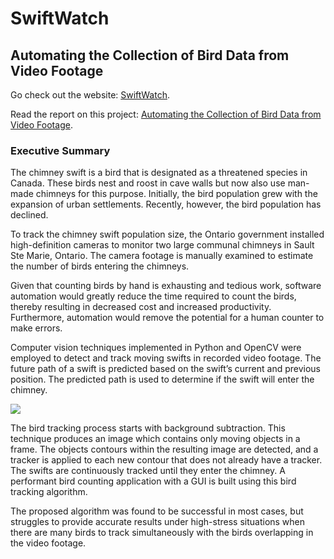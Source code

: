 # SwiftWatch
## Automating the Collection of Bird Data from Video Footage
Go check out the website: <a href="https://swiftwatch.azurewebsites.net/" target="_blank">SwiftWatch</a>.

Read the report on this project: [Automating the Collection of Bird Data from Video Footage](https://swiftwatch.azurewebsites.net/documents/final_report.pdf).
### Executive Summary

The chimney swift is a bird that  is designated as a threatened species in Canada. These birds nest and roost in cave walls but now also use man-made chimneys for this purpose. Initially, the bird population grew with the expansion of urban settlements. Recently, however, the bird population has declined.

To track the chimney swift population size, the Ontario government installed high-definition cameras to monitor two large communal chimneys in Sault Ste Marie, Ontario. The camera footage is manually examined to estimate the number of birds entering the chimneys.

Given that counting birds by hand is exhausting and tedious work, software automation would greatly reduce the time required to count the birds, thereby resulting in decreased cost and increased productivity. Furthermore, automation would remove the potential for a human counter to make errors. 

Computer vision techniques implemented in Python and OpenCV were employed to detect and track moving swifts in recorded video footage. The future path of a swift is predicted based on the swift’s current and previous position. The predicted path is used to determine if the swift will enter the chimney.

![](https://github.com/colbytimm/SwiftWatch-Website/blob/master/images/run.gif)

The bird tracking process starts with background subtraction. This technique produces an image which contains only moving objects in a frame. The objects contours within the resulting image are detected, and a tracker is applied to each new contour that does not already have a tracker. The swifts are continuously tracked until they enter the chimney. A performant bird counting application with a GUI is built using this bird tracking algorithm.

The proposed algorithm was found to be successful in most cases, but struggles to provide accurate results under high-stress situations when there are many birds to track simultaneously with the birds overlapping in the video footage. 
